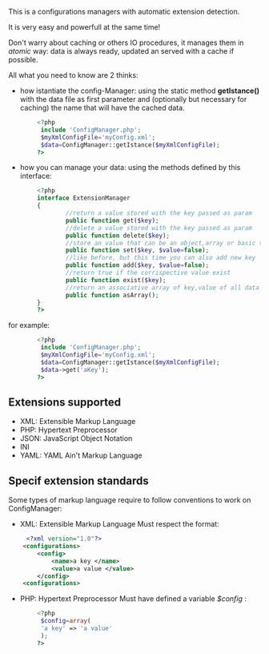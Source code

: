 This is a configurations managers with automatic extension detection.

It is very easy and powerfull at the same time!


Don't warry about caching or others IO procedures, it manages them in _atomic_ way: data is always ready, updated an served with a cache if possible.


All what you need to know are 2 thinks:


* how istantiate the config-Manager: using the static method **getIstance()** with the data file as first parameter and (optionally but necessary for caching) the name that will have the cached data. 

``` php
        <?php
         include 'ConfigManager.php';
         $myXmlConfigFile='myConfig.xml';
         $data=ConfigManager::getIstance($myXmlConfigFile);
        ?>
```

* how you can manage your data:
using the methods defined by this interface:

``` php
        <?php
        interface ExtensionManager
        {
                //return a value stored with the key passed as param
                public function get($key);
                //delete a value stored with the key passed as param 
                public function delete($key);
                //store an value that can be an object,array or basic type in the corrispective key, or store all variables inside an array or object passed like key  
                public function set($key, $value=false);
                //like before, but this time you can also add new key
                public function add($key, $value=false);
                //return true if the corrispective value exist
                public function exist($key);
                //return an associative array of key,value of all data
                public function asArray();
        }
        ?>
```

for example:

``` php
        <?php
         include 'ConfigManager.php';
         $myXmlConfigFile='myConfig.xml';
         $data=ConfigManager::getIstance($myXmlConfigFile);
         $data->get('aKey'); 
        ?>
```
## Extensions supported

* XML: Extensible Markup Language
* PHP: Hypertext Preprocessor
* JSON: JavaScript Object Notation
* INI
* YAML: YAML Ain't Markup Language

## Specif extension standards
Some types of markup language require to follow conventions to work on ConfigManager:
* XML: Extensible Markup Language
 Must respect the format:

``` xml
     <?xml version="1.0"?>
    <configurations>
        <config>
            <name>a key </name>
            <value>a value </value>
        </config>
    <configurations>
```
* PHP: Hypertext Preprocessor 
 Must have defined a variable _$config_ :

``` php
        <?php
         $config=array(
         'a key' => 'a value'
         );
        ?>
```
